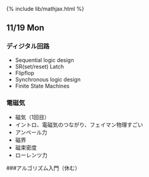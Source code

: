 {% include lib/mathjax.html %}

## 11/19 Mon
### ディジタル回路
- Sequential logic design
- SR(set/reset) Latch
- Flipflop
- Synchronous logic design
- Finite State Machines

### 電磁気
- 磁気（1回目）
- イントロ、電磁気のつながり、フェイマン物理すごい
- アンペール力
- 磁界
- 磁束密度
- ローレンツ力

###アルゴリズム入門（休む）

